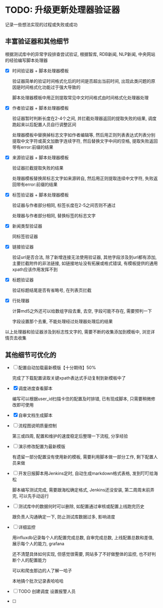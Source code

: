 # TODO: 升级更新处理器验证器

记录一些想法实现的过程或失败或成功

## 丰富验证器和其他细节

根据测试库中的异常字段排查尝试验证, 根据智库, RDB新闻, NLP新闻, 中央网站的经验编写脚本处理器

-   [x] 时间验证器 + 脚本处理器模板

    验证器简单的验证时间格式化后的时间是否超出当前时间, 出现此类问题的原因是时间格式化功能过于强大导致的

    脚本处理器模板中用正则提取常见中文时间格式由时间格式化处理器处理

-   [x] 作者验证器 + 脚本处理器模板

    验证器暂时判断长度在2-4个之间, 并拦截处理器返回的提取失败的结果, 调度跑起来以后配置人员自行调整区间

    处理器模板中替换掉标志文字如作者编辑等, 然后用正则列表表达式列表分别提取中文字符或英文加数字连续字符, 然后替换文字中间的空格, 提取失败返回带有error:前缀的结果

-   [x] 来源验证器 + 脚本处理器模板

    验证器拦截提取失败的结果

    处理器模板替换屌标志文字如来源转自, 然后用正则提取连续中文字符, 失败返回带有error:前缀的结果

-   [x] 标签验证器 + 脚本处理器模板

    验证器与作者部分相同, 标签长度在2-5之间否则不通过

    处理器与作者部分相同, 替换标签的标志文字

-   [x] 新闻类型验证器

    同标签验证器

-   [x] 链接验证器

    验证url是否合法, 除了新增连接无法使用验证器, 其他字段涉及到url都有添加, 主要拦截附件的非法链接, 如链接地址没有拓展或格式错误, 有模板提供的通用xpath应该作用发挥不到

-   [x] 标题验证器

    验证标题结尾是否有省略号, 在列表页拦截

-   [x] 行处理器

    计算md5之外还可以给数组字段去重, 去空, 字段可能不存在, 需要预判一下

    字段设置那个去重, 不能处理经过处理器处理后的结果

以上处理器和验证器涉及到标志性文字的, 需要不断的收集添加到模板中, 浏览详情页去收集



## 其他细节可优化的

-   [ ] 配置自动加载最新模版【十分期待】50% 

    完成了下载配置读取关键xpath表达式手动复制到新模板中了

-   [x] 调度进度查看脚本

    编写可以根据user_id扫描卡住的配置及时排错, 已有现成脚本, 只需要稍微修改即可使用

-   [x] 自审文档生成脚本

-   [ ] 流程图说明质量控制

    第三或四周, 配置和维护的速度稳定后整理一下流程, 分享经验

-   [ ] 演示修改配置为最新模版

    有遗留一部分配置没有使用新的模板, 需要利用脚本做一部分工作, 剩下配置人员来做

-   [ ] 开发日报脚本用Jenkins定时, 自动生成markdown格式表格, 发到叮叮给海松

    脚本编写测试完成, 需要跟海松确定格式, Jenkins还没安装, 第二周周末前弄完, 可以先手动运行

-   [ ] 测试库中的数据何时可以删除, 如配置通过审核或配置上线跑完历史

    跟负责人沟通确定一下, 防止测试库数据过多, 影响进度

-   [ ] 详细监控

    用influxdb记录每个人的配置完成总数, 自审完成总数, 上线配置总数和差值, 展示每个人的能力, grafana

    还不清楚具体如何实现, 但感觉很需要, 网站多了不好做整体的监控, 也不好判断个人的配置能力

    可以和爬虫那边的人了解一哈子

    本地搞个批次记录表哈哈哈

-   [ ] TODO 创建调度 设置报警人员

-   [ ] 
